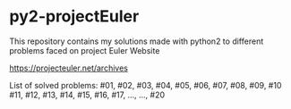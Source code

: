 # py2-projectEuler
This repository contains my solutions made with python2 to different problems faced on project Euler Website

https://projecteuler.net/archives

List of solved problems:
#01, #02, #03, #04, #05, #06, #07, #08, #09, #10
#11, #12, #13, #14, #15, #16, #17, ..., ..., #20
